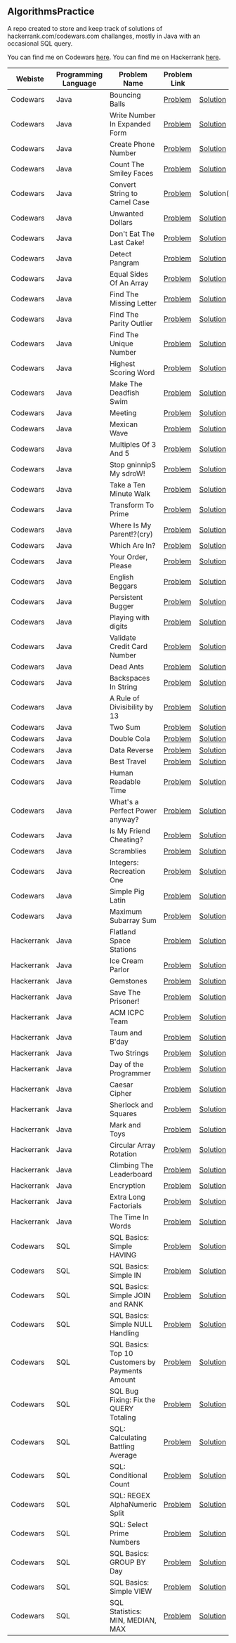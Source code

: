 ## AlgorithmsPractice

A repo created to store and keep track of solutions of hackerrank.com/codewars.com
challanges, mostly in Java with an occasional SQL query.

You can find me on Codewars [here](https://www.codewars.com/users/piotrek1493).
You can find me on Hackerrank [here](https://www.hackerrank.com/piotrek1493).

|Webiste|Programming Language|Problem Name|Problem Link|Solution Link|Difficulty|
---|---|---|---|---|---
|Codewars|Java|Bouncing Balls|[Problem](https://www.codewars.com/kata/5544c7a5cb454edb3c000047/train/java)|[Solution](src/CodewarsSolutions/kata6/BouncingBalls.java)|6 kyu|
|Codewars|Java|Write Number In Expanded Form|[Problem](https://www.codewars.com/kata/5842df8ccbd22792a4000245/train/java)|[Solution](src/CodewarsSolutions/kata6/ExpandedForm.java)|6 kyu|
|Codewars|Java|Create Phone Number|[Problem](https://www.codewars.com/kata/525f50e3b73515a6db000b83/train/java)|[Solution](src/CodewarsSolutions/kata6/CreateNumber.java)|6 kyu|
|Codewars|Java|Count The Smiley Faces|[Problem](https://www.codewars.com/kata/583203e6eb35d7980400002a/train/java)|[Solution](src/CodewarsSolutions/kata6/CountTheSmileyFaces.java)|6 kyu|
|Codewars|Java|Convert String to Camel Case|[Problem](https://www.codewars.com/kata/517abf86da9663f1d2000003/train/java)|Solution(src/CodewarsSolutions/kata6/ConvertStringToCamelCase.java)|6 kyu|
|Codewars|Java|Unwanted Dollars|[Problem](https://www.codewars.com/kata/587309155cfd6b9fb60000a0/train/java)|[Solution](src/CodewarsSolutions/kata6/UnwantedDollars.java)|6 kyu|
|Codewars|Java|Don't Eat The Last Cake!|[Problem](https://www.codewars.com/kata/5384df88aa6fc164bb000e7d/train/java)|[Solution](src/CodewarsSolutions/kata6/Player.java)|6 kyu|
|Codewars|Java|Detect Pangram|[Problem](https://www.codewars.com/kata/545cedaa9943f7fe7b000048/train/java)|[Solution](src/CodewarsSolutions/kata6/DetectPangram.java)|6 kyu|
|Codewars|Java|Equal Sides Of An Array|[Problem](https://www.codewars.com/kata/5679aa472b8f57fb8c000047/train/java)|[Solution](src/CodewarsSolutions/kata6/EqualSidesOfAnArray.java)|6 kyu|
|Codewars|Java|Find The Missing Letter|[Problem](https://www.codewars.com/kata/5839edaa6754d6fec10000a2/train/java)|[Solution](src/CodewarsSolutions/kata6/FindTheMissingLetter.java)|6 kyu|
|Codewars|Java|Find The Parity Outlier|[Problem](https://www.codewars.com/kata/5526fc09a1bbd946250002dc/train/java)|[Solution](src/CodewarsSolutions/kata6/FindTheParityOutlier.java)|6 kyu|
|Codewars|Java|Find The Unique Number|[Problem](https://www.codewars.com/kata/585d7d5adb20cf33cb000235/train/java)|[Solution](src/CodewarsSolutions/kata6/FindTheUniqueNumber.java)|6 kyu|
|Codewars|Java|Highest Scoring Word|[Problem](https://www.codewars.com/kata/57eb8fcdf670e99d9b000272/train/java)|[Solution](src/CodewarsSolutions/kata6/HighestScoringWord.java)|6 kyu|
|Codewars|Java|Make The Deadfish Swim|[Problem](https://www.codewars.com/kata/51e0007c1f9378fa810002a9/train/java)|[Solution](src/CodewarsSolutions/kata6/MakeTheDeadFishSwim.java)|6 kyu|
|Codewars|Java|Meeting|[Problem](https://www.codewars.com/kata/59df2f8f08c6cec835000012/train/java)|[Solution](src/CodewarsSolutions/kata6/Meeting.java)|6 kyu|
|Codewars|Java|Mexican Wave|[Problem](https://www.codewars.com/kata/58f5c63f1e26ecda7e000029/train/java)|[Solution](src/CodewarsSolutions/kata6/MexicanWave.java)|6 kyu|
|Codewars|Java|Multiples Of 3 And 5|[Problem](https://www.codewars.com/kata/514b92a657cdc65150000006/train/java)|[Solution](src/CodewarsSolutions/kata6/MultiplesOf3And5.java)|6 kyu|
|Codewars|Java|Stop gninnipS My sdroW!|[Problem](https://www.codewars.com/kata/5264d2b162488dc400000001/train/java)|[Solution](src/CodewarsSolutions/kata6/StopSpinningMyWords.java)|6 kyu|
|Codewars|Java|Take a Ten Minute Walk|[Problem](https://www.codewars.com/kata/54da539698b8a2ad76000228/train/java)|[Solution](src/CodewarsSolutions/kata6/TakeATenMinuteWalk.java)|6 kyu|
|Codewars|Java|Transform To Prime|[Problem](https://www.codewars.com/kata/5a946d9fba1bb5135100007c/train/java)|[Solution](src/CodewarsSolutions/kata6/TransformToPrime.java)|6 kyu|
|Codewars|Java|Where Is My Parent!?(cry)|[Problem](https://www.codewars.com/kata/58539230879867a8cd00011c/train/java)|[Solution](src/CodewarsSolutions/kata6/WhereIsMyParent.java)|6 kyu|
|Codewars|Java|Which Are In?|[Problem](https://www.codewars.com/kata/550554fd08b86f84fe000a58/train/java)|[Solution](src/CodewarsSolutions/kata6/WhichAreIn.java)|6 kyu|
|Codewars|Java|Your Order, Please|[Problem](https://www.codewars.com/kata/55c45be3b2079eccff00010f/train/java)|[Solution](src/CodewarsSolutions/kata6/YourOrderPlease.java)|6 kyu|
|Codewars|Java|English Beggars|[Problem](https://www.codewars.com/kata/59590976838112bfea0000fa/train/java)|[Solution](src/CodewarsSolutions/kata6/EnglishBeggars.java)|6 kyu|
|Codewars|Java|Persistent Bugger|[Problem](https://www.codewars.com/kata/55bf01e5a717a0d57e0000ec/train/java)|[Solution](src/CodewarsSolutions/kata6/PersistentBugger.java)|6 kyu|
|Codewars|Java|Playing with digits|[Problem](https://www.codewars.com/kata/5552101f47fc5178b1000050/train/java)|[Solution](src/CodewarsSolutions/kata6/PlayingWithDigits.java)|6 kyu|
|Codewars|Java|Validate Credit Card Number|[Problem](https://www.codewars.com/kata/5418a1dd6d8216e18a0012b2/train/java)|[Solution](src/CodewarsSolutions/kata6/ValidateCreditCardNumber.java)|6 kyu|
|Codewars|Java|Dead Ants|[Problem](https://www.codewars.com/kata/57d5e850bfcdc545870000b7/train/java)|[Solution](src/CodewarsSolutions/kata6/DeadAnts.java)|6 kyu|
|Codewars|Java|Backspaces In String|[Problem](https://www.codewars.com/kata/5727bb0fe81185ae62000ae3/train/java)|[Solution](src/CodewarsSolutions/kata6/BackspacesInString.java)|6 kyu|
|Codewars|Java|A Rule of Divisibility by 13|[Problem](https://www.codewars.com/kata/564057bc348c7200bd0000ff/train/java)|[Solution](src/CodewarsSolutions/kata6/Thirteen.java)|6 kyu|
|Codewars|Java|Two Sum|[Problem](https://www.codewars.com/kata/52c31f8e6605bcc646000082/train/java)|[Solution](src/CodewarsSolutions/kata6/TwoSum.java)|6 kyu|
|Codewars|Java|Double Cola|[Problem](https://www.codewars.com/kata/551dd1f424b7a4cdae0001f0/train/java)|[Solution](src/CodewarsSolutions/kata5/DoubleCola.java)|5 kyu|
|Codewars|Java|Data Reverse|[Problem](https://www.codewars.com/kata/569d488d61b812a0f7000015/train/java)|[Solution](src/CodewarsSolutions/kata5/DataReverse.java)|5 kyu|
|Codewars|Java|Best Travel|[Problem](https://www.codewars.com/kata/55e7280b40e1c4a06d0000aa/discuss/java)|[Solution](src/CodewarsSolutions/kata5/BestTravel.java)|5 kyu|
|Codewars|Java|Human Readable Time|[Problem](https://www.codewars.com/kata/52685f7382004e774f0001f7/train/java)|[Solution](src/CodewarsSolutions/kata5/HumanReadableTime.java)|5 kyu|
|Codewars|Java|What's a Perfect Power anyway?|[Problem](https://www.codewars.com/kata/54d4c8b08776e4ad92000835/train/java)|[Solution](src/CodewarsSolutions/kata5/PerfectPower.java)|5 kyu|
|Codewars|Java|Is My Friend Cheating?|[Problem](https://www.codewars.com/kata/5547cc7dcad755e480000004/train/java)|[Solution](src/CodewarsSolutions/kata5/RemovedNumbers.java)|5 kyu|
|Codewars|Java|Scramblies|[Problem](https://www.codewars.com/kata/55c04b4cc56a697bb0000048/train/java)|[Solution](src/CodewarsSolutions/kata5/Scramblies.java)|5 kyu|
|Codewars|Java|Integers: Recreation One|[Problem](https://www.codewars.com/kata/55aa075506463dac6600010d/train/java)|[Solution](src/CodewarsSolutions/kata5/SumSquaredDivisors.java)|5 kyu|
|Codewars|Java|Simple Pig Latin|[Problem](https://www.codewars.com/kata/520b9d2ad5c005041100000f/train/java)|[Solution](src/CodewarsSolutions/kata5/SimplePigLatin.java)|5 kyu|
|Codewars|Java|Maximum Subarray Sum|[Problem](https://www.codewars.com/kata/54521e9ec8e60bc4de000d6c/solutions/java)|[Solution](src/CodewarsSolutions/kata5/MaximumSubarraySum.java)|5 kyu|
|Hackerrank|Java|Flatland Space Stations|[Problem](https://www.hackerrank.com/challenges/flatland-space-stations/problem)|[Solution](src/HackerrankSolutions/Easy/FlatlandSpaceStations.java)|Easy|
|Hackerrank|Java|Ice Cream Parlor|[Problem](https://www.hackerrank.com/challenges/icecream-parlor/problem)|[Solution](src/HackerrankSolutions/Easy/IceCreamParlor.java)|Easy|
|Hackerrank|Java|Gemstones|[Problem](https://www.hackerrank.com/challenges/gem-stones/problem)|[Solution](src/HackerrankSolutions/Easy/Gemstones.java)|Easy|
|Hackerrank|Java|Save The Prisoner!|[Problem](https://www.hackerrank.com/challenges/save-the-prisoner/problem)|[Solution](src/HackerrankSolutions/Easy/SaveThePrisoner.java)|Easy|
|Hackerrank|Java|ACM ICPC Team|[Problem](https://www.hackerrank.com/challenges/acm-icpc-team/problem)|[Solution](src/HackerrankSolutions/Easy/ACMTeam.java)|Easy|
|Hackerrank|Java|Taum and B'day|[Problem](https://www.hackerrank.com/challenges/taum-and-bday/problem)|[Solution](src/HackerrankSolutions/Easy/TaumBDay.java)|Easy|
|Hackerrank|Java|Two Strings|[Problem](https://www.hackerrank.com/challenges/two-strings/problem)|[Solution](src/HackerrankSolutions/Easy/TwoStrings.java)|Easy|
|Hackerrank|Java|Day of the Programmer|[Problem](https://www.hackerrank.com/challenges/day-of-the-programmer/problem)|[Solution](src/HackerrankSolutions/Easy/DayOfTheProgrammer.java)|Easy|
|Hackerrank|Java|Caesar Cipher|[Problem](https://www.hackerrank.com/challenges/caesar-cipher-1/problem)|[Solution](src/HackerrankSolutions/Easy/CaesarCipher.java)|Easy|
|Hackerrank|Java|Sherlock and Squares|[Problem](https://www.hackerrank.com/challenges/sherlock-and-squares/problem)|[Solution](src/HackerrankSolutions/Easy/SherlockAndSquares.java)|Easy|
|Hackerrank|Java|Mark and Toys|[Problem](https://www.hackerrank.com/challenges/mark-and-toys/problem)|[Solution](src/HackerrankSolutions/Easy/MarkAndToys.java)|Easy|
|Hackerrank|Java|Circular Array Rotation|[Problem](https://www.hackerrank.com/challenges/circular-array-rotation/problem)|[Solution](src/HackerrankSolutions/Medium/CircularArrayRotation.java)|Medium|
|Hackerrank|Java|Climbing The Leaderboard|[Problem](https://www.hackerrank.com/challenges/climbing-the-leaderboard/problem)|[Solution](src/HackerrankSolutions/Medium/ClimbingTheLeaderBoard.java)|Medium|
|Hackerrank|Java|Encryption|[Problem](https://www.hackerrank.com/challenges/encryption/problem)|[Solution](src/HackerrankSolutions/Medium/Encryption.java)|Medium|
|Hackerrank|Java|Extra Long Factorials|[Problem](https://www.hackerrank.com/challenges/extra-long-factorials/problem)|[Solution](src/HackerrankSolutions/Medium/ExtraLongFactorials.java)|Medium|
|Hackerrank|Java|The Time In Words|[Problem](https://www.hackerrank.com/challenges/the-time-in-words/problem)|[Solution](src/HackerrankSolutions/Medium/TheTimeInWords.java)|Medium|
|Codewars|SQL|SQL Basics: Simple HAVING|[Problem](https://www.codewars.com/kata/58164ddf890632ce00000220/train/sql)|[Solution](src/CodewarsSolutions/kata6/SQLBasicsSimpleHaving.sql)|6 kyu|
|Codewars|SQL|SQL Basics: Simple IN|[Problem](https://www.codewars.com/kata/58113c03009b4fcc66000d29/train/sql)|[Solution](src/CodewarsSolutions/kata6/SQLBasicsSimpleIn.sql)|6 kyu|
|Codewars|SQL|SQL Basics: Simple JOIN and RANK|[Problem](https://www.codewars.com/kata/58094559c47d323ebd000035/train/sql)|[Solution](src/CodewarsSolutions/kata6/SQLBasicsSimpleJoinAndRank.sql)|6 kyu|
|Codewars|SQL|SQL Basics: Simple NULL Handling|[Problem](https://www.codewars.com/kata/5811315e04adbbdb5000050e/train/sql)|[Solution](src/CodewarsSolutions/kata6/SQLBasicsSimpleNullHandling.sql)|6 kyu|
|Codewars|SQL|SQL Basics: Top 10 Customers by Payments Amount|[Problem](https://www.codewars.com/kata/580d08b5c049aef8f900007c/train/sql)|[Solution](src/CodewarsSolutions/kata6/SQLBasicsTop10CustomersByPaymentsAmount.sql)|6 kyu|
|Codewars|SQL|SQL Bug Fixing: Fix the QUERY Totaling|[Problem](https://www.codewars.com/kata/582cba7d3be8ce3a8300007c/train/sql)|[Solution](src/CodewarsSolutions/kata6/SQLBugFixingFixTheQueryTotaling.sql)|6 kyu|
|Codewars|SQL|SQL: Calculating Battling Average|[Problem](https://www.codewars.com/kata/5994dafcbddc2f116d000024/train/sql)|[Solution](src/CodewarsSolutions/kata6/SQLCalculatingBattlingAverage.sql)|6 kyu|
|Codewars|SQL|SQL: Conditional Count|[Problem](https://www.codewars.com/kata/5816a3ecf54413a113000074/train/sql)|[Solution](src/CodewarsSolutions/kata6/SQLConditionalCount.sql)|6 kyu|
|Codewars|SQL|SQL: REGEX AlphaNumeric Split|[Problem](https://www.codewars.com/kata/594257d4db68b6e99200002c/train/sql)|[Solution](src/CodewarsSolutions/kata6/SQLRegexAlphaNumericSplit.sql)|6 kyu|
|Codewars|SQL|SQL: Select Prime Numbers|[Problem](https://www.codewars.com/kata/59be9f425227ddd60c00003b/train/sql)|[Solution](src/CodewarsSolutions/kata6/SQLSelectPrimeNumbers.sql)|6 kyu|
|Codewars|SQL|SQL Basics: GROUP BY Day|[Problem](https://www.codewars.com/kata/5811597e9d278beb04000038/train/sql)|[Solution](src/CodewarsSolutions/kata5/SQLBasicsGroupByDay.sql)|5 kyu|
|Codewars|SQL|SQL Basics: Simple VIEW|[Problem](https://www.codewars.com/kata/5811527d9d278b242f000006/train/sql)|[Solution](src/CodewarsSolutions/kata5/SQLBasicsSimpleView.sql)|5 kyu|
|Codewars|SQL|SQL Statistics: MIN, MEDIAN, MAX|[Problem](https://www.codewars.com/kata/58167fa1f544130dcf000317/train/sql)|[Solution](src/CodewarsSolutions/kata5/SQLStatisticsMinMedianMax.sql)|5 kyu|


